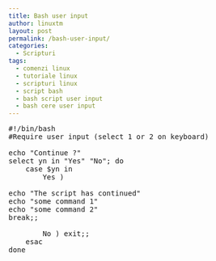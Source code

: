 ```yaml
---
title: Bash user input
author: linuxtm
layout: post
permalink: /bash-user-input/
categories:
  - Scripturi
tags:
  - comenzi linux
  - tutoriale linux
  - scripturi linux
  - script bash
  - bash script user input
  - bash cere user input
---
```


<pre>
#!/bin/bash
#Require user input (select 1 or 2 on keyboard)

echo "Continue ?"
select yn in "Yes" "No"; do
    case $yn in
        Yes )

echo "The script has continued"
echo "some command 1"
echo "some command 2"
break;;

        No ) exit;;
    esac
done
</pre>

